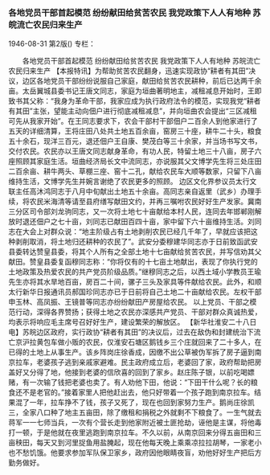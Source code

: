 ### 各地党员干部首起模范  纷纷献田给贫苦农民  我党政策下人人有地种  苏皖流亡农民归来生产

1946-08-31
第2版()
专栏：

　　各地党员干部首起模范
    纷纷献田给贫苦农民
    我党政策下人人有地种
    苏皖流亡农民归来生产
    【本报特讯】为帮助贫苦农民翻身，迅速实现政协“耕者有其田”决议，边区各地党员干部纷纷说服自己家庭，献田给贫苦农民耕种，前后已达两千余亩。太岳翼城县委书记王唐文同志，家庭为垣曲著明地主，减租减息开始时，王即致书其父称：“我身为革命干部，我家应成为执行政府法令的模范，实现我党“耕者有其田”主张，望能主动向佃户进行彻底减租减息”，并向垣曲农会提出“三区减租可先从我家开始”。在王同志要求下，农会干部村干部佃户二百余人到他家进行了五天的详细清算，王将庄田八处共土地五百余亩，窑房三十座，耕牛二十头，粮食五十余石，现洋三百元，退还佃户王自康、樊茂白等三十余家，并当场书写文书，交付农民。农民亦以王唐文同志献身革命，有功人民，特留土地三十八亩，房子六座照顾其家庭生活。垣曲经济局长文中流同志，亦说服其父文博学先生将三处庄田二百余亩、耕牛两头、草棚三座、窑十二孔，献给农民车大顺等数家，只留下八亩维持生活，文博学先生并婉言谢绝了农民更多的照顾。
    边区文化界参议员太行文联主任高沐鸿同志于八月中旬献出土地五十余亩。高同志亲自返里（武乡）办理手续，将农民米海清等请至县府缮写献田文约，并再三嘱咐农民好好生产发家。冀南三分区司令部刘龙驹同志，又一次将土地七十亩献给本村人民，连同去年邯郸刚解放时退还佃户之七十亩，刘同志已献田百四十亩，家中留下六十亩维持生活。刘同志在大会上对群众说：“地主阶级占有土地剥削农民已经几千年了，早就应该把这种剥削取消，将土地归还耕种的农民了”。武安分委穆建华同志亦于日前致函武安县委转达赞皇县委，将其个人所有之全部土地十七亩献给贫苦农民，并写信劝其父献田。赞皇县委复函穆同志称：“你将仅有的十七亩土地献出，表现了你执行党的土地政策及热爱农民的共产党员阶级品质。”继穆同志之后，以西土域小学教员王瑜先生亦将其水旱地百亩，房百二十间，骡子三头及家具等件献给农民。此外，和顺太行新华日报通讯员郝国珍同志亦已于日前将自己土地二十亩献给农民。左权干部申玉林、高凤振、王镜普等同志亦纷纷献田产房屋给农民。
    以上党员、干部之模范行动，深得各界赞扬；获得土地之农民亦深感共产党员、干部对群众真诚热爱，均表示将响应毛主席号召好好生产，建设繁荣的解放区。
    【新华社淮安二十八日电】苏皖边区政府，实行政协“耕者有其田”的决议后，过去在敌伪和封建统治下流亡京沪拉黄包车做小贩的农民，仅淮安石塘区鹅钱乡三个庄就回来了二十多人，在已得的土地上从事生产。该乡阵岗庄徐香成，因缴不出公草被伪军拆了房子逼到南京拉车，老婆孩子逃到亲戚家避难。民主政府成立后，老婆回了家，政府帮助把房盖好又分得了地，他接到老婆的信欣喜的回到了家乡。赵庄陈子银，以前吃喝嫖赌，有一次输了钱把老婆也卖了。有人劝他下田，他说：“下田干什么呢？长的粮食还不是老官的。”接着家里人把他赶出去，他只好带着一个孩子跑到南京拉车。结果混了一年，拉车挣不了钱，孩子又死了，现在也回到家努力生产。鹅尚庄徐凯三，全家八口种了地主五亩田，除了缴租和捐税之外就剩不下粮食了。一生气就去蒋军一一七师当兵，一次有个营长走到他家附近被土匪抢劫，诬他是主谋，将他毒打一顿，于是他就在夜里逃跑到南京拉车。不久以前，从南京回来分得五亩田和三亩秧田，每天又到河里捉鱼用盐腌起，现在他每天晚上乘乘凉拉拉胡琴，一家老小也不愁饥饿。他要求参加军队保卫家乡，政府因他眼睛夜盲，劝他好好生产把后方勤务做好。
